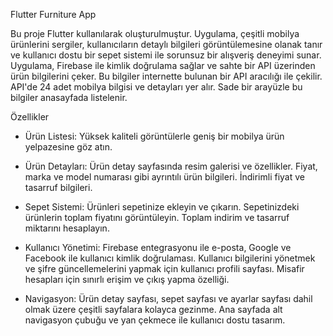 Flutter Furniture App

Bu proje Flutter kullanılarak oluşturulmuştur. Uygulama, çeşitli mobilya ürünlerini sergiler,
kullanıcıların detaylı bilgileri görüntülemesine olanak tanır ve kullanıcı dostu bir sepet sistemi ile sorunsuz bir alışveriş deneyimi sunar. 
Uygulama, Firebase ile kimlik doğrulama sağlar ve sahte bir API üzerinden ürün bilgilerini çeker. Bu bilgiler internette bulunan bir API aracılığı ile çekilir.
API'de 24 adet mobilya bilgisi ve detayları yer alır. Sade bir arayüzle bu bilgiler anasayfada listelenir.

Özellikler

- Ürün Listesi:
  Yüksek kaliteli görüntülerle geniş bir mobilya ürün yelpazesine göz atın.
  
- Ürün Detayları:
  Ürün detay sayfasında resim galerisi ve özellikler.
  Fiyat, marka ve model numarası gibi ayrıntılı ürün bilgileri. İndirimli fiyat ve tasarruf bilgileri.
  
- Sepet Sistemi:
  Ürünleri sepetinize ekleyin ve çıkarın. Sepetinizdeki ürünlerin toplam fiyatını görüntüleyin.
  Toplam indirim ve tasarruf miktarını hesaplayın.
  
- Kullanıcı Yönetimi:
  Firebase entegrasyonu ile e-posta, Google ve Facebook ile kullanıcı kimlik doğrulaması.
  Kullanıcı bilgilerini yönetmek ve şifre güncellemelerini yapmak için kullanıcı profili sayfası.
  Misafir hesapları için sınırlı erişim ve çıkış yapma özelliği.
  
- Navigasyon:
  Ürün detay sayfası, sepet sayfası ve ayarlar sayfası dahil olmak üzere çeşitli sayfalara kolayca gezinme.
  Ana sayfada alt navigasyon çubuğu ve yan çekmece ile kullanıcı dostu tasarım.

